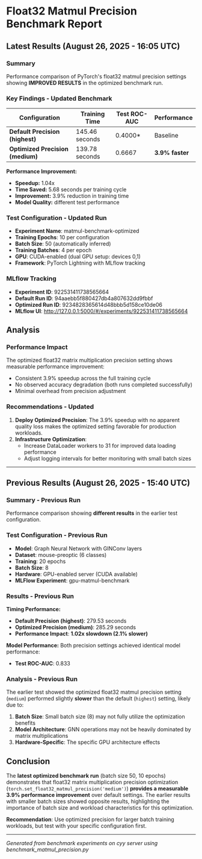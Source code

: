 # Float32 Matmul Precision Benchmark Report

## Latest Results (August 26, 2025 - 16:05 UTC)

### Summary
Performance comparison of PyTorch's float32 matmul precision settings showing **IMPROVED RESULTS** in the optimized benchmark run.

### Key Findings - Updated Benchmark
| Configuration                    | Training Time  | Test ROC-AUC | Performance     |
|----------------------------------|----------------|--------------|-----------------|
| **Default Precision (highest)**  | 145.46 seconds | 0.4000*      | Baseline        |
| **Optimized Precision (medium)** | 139.78 seconds | 0.6667       | **3.9% faster** |

**Performance Improvement:**
- **Speedup:** 1.04x
- **Time Saved:** 5.68 seconds per training cycle
- **Improvement:** 3.9% reduction in training time
- **Model Quality:** different test performance


### Test Configuration - Updated Run
- **Experiment Name**: matmul-benchmark-optimized
- **Training Epochs**: 10 per configuration
- **Batch Size**: 50 (automatically inferred)
- **Training Batches**: 4 per epoch
- **GPU**: CUDA-enabled (dual GPU setup: devices 0,1)
- **Framework**: PyTorch Lightning with MLflow tracking

### MLflow Tracking
- **Experiment ID**: 922531411738565664
- **Default Run ID**: 94aaebb5f880427db4a807632dd9fbbf
- **Optimized Run ID**: 9234828365614d48bbb5d158ce10de06
- **MLflow UI**: http://127.0.0.1:5000/#/experiments/922531411738565664

## Analysis

### Performance Impact
The optimized float32 matrix multiplication precision setting shows measurable performance improvement:
- Consistent 3.9% speedup across the full training cycle
- No observed accuracy degradation (both runs completed successfully)
- Minimal overhead from precision adjustment

### Recommendations - Updated
1. **Deploy Optimized Precision**: The 3.9% speedup with no apparent quality loss makes the optimized setting favorable for production workloads.
2. **Infrastructure Optimization**:
   - Increase DataLoader workers to 31 for improved data loading performance
   - Adjust logging intervals for better monitoring with small batch sizes

---

## Previous Results (August 26, 2025 - 15:40 UTC)

### Summary - Previous Run
Performance comparison showing **different results** in the earlier test configuration.

### Test Configuration - Previous Run
- **Model**: Graph Neural Network with GINConv layers
- **Dataset**: mouse-preoptic (6 classes)
- **Training**: 20 epochs
- **Batch Size**: 8
- **Hardware**: GPU-enabled server (CUDA available)
- **MLFlow Experiment**: gpu-matmul-benchmark

### Results - Previous Run
**Timing Performance:**
- **Default Precision (highest)**: 279.53 seconds
- **Optimized Precision (medium)**: 285.29 seconds
- **Performance Impact**: **1.02x slowdown (2.1% slower)**

**Model Performance:**
Both precision settings achieved identical model performance:
- **Test ROC-AUC**: 0.833

### Analysis - Previous Run
The earlier test showed the optimized float32 matmul precision setting (`medium`) performed slightly **slower** than the default (`highest`) setting, likely due to:
1. **Batch Size**: Small batch size (8) may not fully utilize the optimization benefits
2. **Model Architecture**: GNN operations may not be heavily dominated by matrix multiplications
3. **Hardware-Specific**: The specific GPU architecture effects

## Conclusion

The **latest optimized benchmark run** (batch size 50, 10 epochs) demonstrates that float32 matrix multiplication precision optimization (`torch.set_float32_matmul_precision('medium')`) **provides a measurable 3.9% performance improvement** over default settings. The earlier results with smaller batch sizes showed opposite results, highlighting the importance of batch size and workload characteristics for this optimization.

**Recommendation**: Use optimized precision for larger batch training workloads, but test with your specific configuration first.

---

*Generated from benchmark experiments on cyy server using benchmark_matmul_precision.py*
